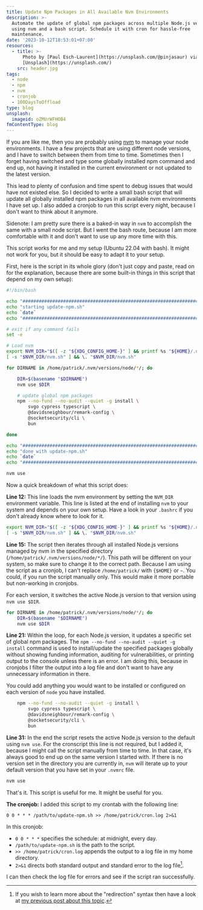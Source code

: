 ```yaml
---
title: Update Npm Packages in All Available Nvm Environments
description: >-
  Automate the update of global npm packages across multiple Node.js versions
  using nvm and a bash script. Schedule it with cron for hassle-free
  maintenance.
date: '2023-10-12T18:53:01+07:00'
resources:
  - title: >-
      Photo by [Paul Esch-Laurent](https://unsplash.com/@pinjasaur) via
      [Unsplash](https://unsplash.com/)
    src: header.jpg
tags:
  - node
  - npm
  - nvm
  - cronjob
  - 100DaysToOffload
type: blog
unsplash:
  imageid: oZMUrWFHOB4
fmContentType: blog
---
```


If you are like me, then you are probably using [nvm](https://github.com/nvm-sh/nvm) to manage your node environments. I have a few projects that are using different node versions, and I have to switch between them from time to time. Sometimes then I forget having switched and type some globally installed npm command and end up, not having it installed in the current environment or not updated to the latest version.

This lead to plenty of confusion and time spent to debug issues that would have not existed else. So I decided to write a small bash script that will update all globally installed npm packages in all available nvm environments I have set up. I also added a cronjob to run this script every night, because I don't want to think about it anymore.

Sidenote: I am pretty sure there is a baked-in way in `nvm` to accomplish the same with a small node script. But I went the bash route, because I am more comfortable with it and don't want to use up any more time with this.

This script works for me and my setup (Ubuntu 22.04 with bash). It might not work for you, but it should be easy to adapt it to your setup.

First, here is the script in its whole glory (don't just copy and paste, read on for the explanation, because there are some built-in things in this script that depend on my own setup):

```bash
#!/bin/bash

echo "##########################################################################"
echo "starting update-npm.sh"
echo `date`
echo "##########################################################################"

# exit if any command fails
set -e

# Load nvm
export NVM_DIR="$([ -z "${XDG_CONFIG_HOME-}" ] && printf %s "${HOME}/.nvm" || printf %s "${XDG_CONFIG_HOME}/nvm")"
[ -s "$NVM_DIR/nvm.sh" ] && \. "$NVM_DIR/nvm.sh"

for DIRNAME in /home/patrick/.nvm/versions/node/*/; do

    DIR=$(basename "$DIRNAME")
    nvm use $DIR

    # update global npm packages
    npm --no-fund --no-audit --quiet -g install \
        svgo cypress typescript \
        @davidsneighbour/remark-config \
        @socketsecurity/cli \
        bun

done

echo "##########################################################################"
echo "done with update-npm.sh"
echo `date`
echo "##########################################################################"

nvm use
```

Now a quick breakdown of what this script does:

**Line 12:** This line loads the nvm environment by setting the `NVM_DIR` environment variable. This line is listed at the end of installing `nvm` to your system and depends on your own setup. Have a look in your `.bashrc` if you don't already know where to look for it.

```bash
export NVM_DIR="$([ -z "${XDG_CONFIG_HOME-}" ] && printf %s "${HOME}/.nvm" || printf %s "${XDG_CONFIG_HOME}/nvm")"
[ -s "$NVM_DIR/nvm.sh" ] && \. "$NVM_DIR/nvm.sh"
```

**Line 15:** The script then iterates through all installed Node.js versions managed by nvm in the specified directory (`/home/patrick/.nvm/versions/node/*/`). This path will be different on your system, so make sure to change it to the correct path. Because I am using the script as a cronjob, I can't replace `/home/patrick/` with `{$HOME}` or `~`. You could, if you run the script manually only. This would make it more portable but non-working in cronjobs.

For each version, it switches the active Node.js version to that version using `nvm use $DIR`.

```bash
for DIRNAME in /home/patrick/.nvm/versions/node/*/; do
    DIR=$(basename "$DIRNAME")
    nvm use $DIR
```

**Line 21:** Within the loop, for each Node.js version, it updates a specific set of global npm packages. The `npm --no-fund --no-audit --quiet -g install` command is used to install/update the specified packages globally without showing funding information, auditing for vulnerabilities, or printing output to the console unless there is an error. I am doing this, because in cronjobs I filter the output into a log file and don't want to have any unnecessary information in there.

You could add anything you would want to be installed or configured on each version of `node` you have installed.

```bash
    npm --no-fund --no-audit --quiet -g install \
        svgo cypress typescript \
        @davidsneighbour/remark-config \
        @socketsecurity/cli \
        bun
```

**Line 31:** In the end the script resets the active Node.js version to the default using `nvm use`. For the cronscript this line is not required, but I added it, because I might call the script manually from time to time. In that case, it's always good to end up on the same version I started with. If there is no version set in the directory you are currently in, `nvm` will iterate up to your default version that you have set in your `.nvmrc` file.

```bash
nvm use
```

That's it. This script is useful for me. It might be useful for you.

**The cronjob:** I added this script to my crontab with the following line:

```crontab
0 0 * * * /path/to/update-npm.sh >> /home/patrick/cron.log 2>&1
```

In this cronjob:

- `0 0 * * *` specifies the schedule: at midnight, every day.
- `/path/to/update-npm.sh` is the path to the script.
- `>> /home/patrick/cron.log` appends the output to a log file in my home directory.
- `2>&1` directs both standard output and standard error to the log file[^1].

I can then check the log file for errors and see if the script ran successfully.

[^1]: If you wish to learn more about the "redirection" syntax then have a look at [my previous post about this topic](/blog/2022/piping-output-to-files-in-bash/).
